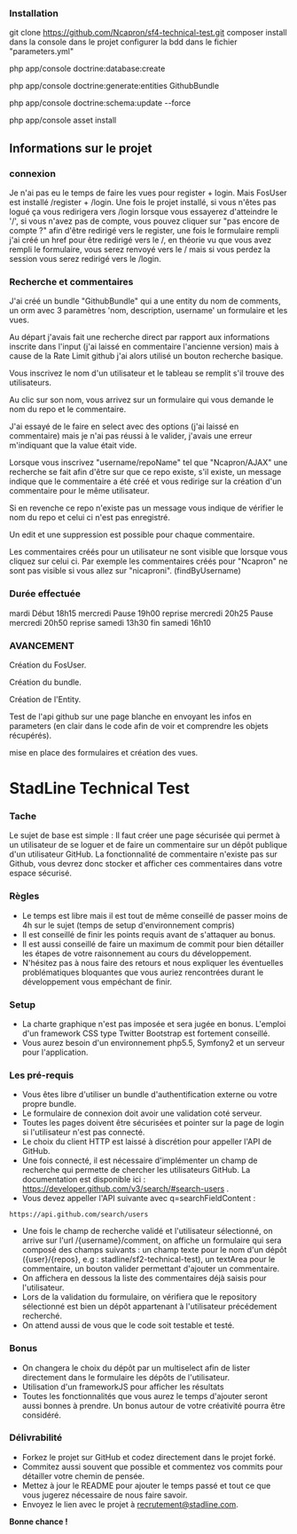 ### Installation

git clone https://github.com/Ncapron/sf4-technical-test.git
composer install dans la console dans le projet
configurer la bdd dans le fichier "parameters.yml"

php app/console doctrine:database:create

php app/console doctrine:generate:entities GithubBundle

php app/console doctrine:schema:update --force

php app/console asset install


## Informations sur le projet  

### connexion

Je n'ai pas eu le temps de faire les vues pour register + login. Mais FosUser est installé /register + /login. Une fois le projet installé, si vous n'êtes pas logué ça vous redirigera vers /login lorsque vous essayerez d'atteindre le '/', si vous n'avez pas de compte, vous pouvez cliquer sur "pas encore de compte ?" afin d'être redirigé vers le register, une fois le formulaire rempli j'ai créé un href pour être redirigé vers le /, en théorie vu que vous avez rempli le formulaire, vous serez renvoyé vers le / mais si vous perdez la session vous serez redirigé vers le /login.

### Recherche et commentaires

J'ai créé un bundle "GithubBundle" qui a une entity du nom de comments, un orm avec 3 paramètres 'nom, description, username' un formulaire et les vues.

Au départ j'avais fait une recherche direct par rapport aux informations inscrite dans l'input (j'ai laissé en commentaire l'ancienne version) mais à cause de la Rate Limit github j'ai alors utilisé un bouton recherche basique.

Vous inscrivez le nom d'un utilisateur et le tableau se remplit s'il trouve des utilisateurs.

Au clic sur son nom, vous arrivez sur un formulaire qui vous demande le nom du repo et le commentaire.

J'ai essayé de le faire en select avec des options (j'ai laissé en commentaire) mais je n'ai pas réussi à le valider, j'avais une erreur m'indiquant que la value était vide.

Lorsque vous inscrivez "username/repoName" tel que "Ncapron/AJAX" une recherche se fait afin d'être sur que ce repo existe, s'il existe, un message indique que le commentaire a été créé et vous redirige sur la création d'un commentaire pour le même utilisateur.

Si en revenche ce repo n'existe pas un message vous indique de vérifier le nom du repo et celui ci n'est pas enregistré.

Un edit et une suppression est possible pour chaque commentaire.

Les commentaires créés pour un utilisateur ne sont visible que lorsque vous cliquez sur celui ci. Par exemple les commentaires créés pour "Ncapron" ne sont pas visible si vous allez sur "nicaproni". (findByUsername)



### Durée effectuée
mardi Début 18h15
mercredi Pause 19h00
reprise mercredi 20h25
Pause mercredi 20h50
reprise samedi 13h30
fin samedi 16h10


### AVANCEMENT

Création du FosUser.

Création du bundle.

Création de l'Entity.

Test de l'api github sur une page blanche en envoyant les infos en parameters (en clair dans le code afin de voir et comprendre les objets récupérés).

mise en place des formulaires et création des vues.


# StadLine Technical Test

### Tache

Le sujet de base est simple : Il faut créer une page sécurisée qui permet à un utilisateur de se loguer et de faire un commentaire sur un dépôt publique d'un utilisateur GitHub.
La fonctionnalité de commentaire n'existe pas sur Github, vous devrez donc stocker et afficher ces commentaires dans votre espace sécurisé.

### Règles

* Le temps est libre mais il est tout de même conseillé de passer moins de 4h sur le sujet (temps de setup d'environnement compris)
* Il est conseillé de finir les points requis avant de s'attaquer au bonus.
* Il est aussi conseillé de faire un maximum de commit pour bien détailler les étapes de votre raisonnement au cours du développement.
* N'hésitez pas à nous faire des retours et nous expliquer les éventuelles problématiques bloquantes que vous auriez rencontrées durant le développement vous empéchant de finir.

### Setup

* La charte graphique n'est pas imposée et sera jugée en bonus. L'emploi d'un framework CSS type Twitter Bootstrap est fortement conseillé.
* Vous aurez besoin d'un environnement php5.5, Symfony2 et un serveur pour l'application.

### Les pré-requis

* Vous êtes libre d'utiliser un bundle d'authentification externe ou votre propre bundle.
* Le formulaire de connexion doit avoir une validation coté serveur.
* Toutes les pages doivent être sécurisées et pointer sur la page de login si l'utilisateur n'est pas connecté.
* Le choix du client HTTP est laissé à discrétion pour appeller l'API de GitHub.
* Une fois connecté, il est nécessaire d'implémenter un champ de recherche qui permette de chercher les utilisateurs GitHub. La documentation est disponible ici : https://developer.github.com/v3/search/#search-users .
* Vous devez appeller l'API suivante avec q=searchFieldContent :
```
https://api.github.com/search/users
```
* Une fois le champ de recherche validé et l'utilisateur sélectionné, on arrive sur l'url /{username}/comment, on affiche un formulaire qui sera composé des champs suivants : un champ texte pour le nom d'un dépôt ({user}/{repos}, e.g : stadline/sf2-technical-test), un textArea pour le commentaire, un bouton valider permettant d'ajouter un commentaire.
* On affichera en dessous la liste des commentaires déjà saisis pour l'utilisateur.
* Lors de la validation du formulaire, on vérifiera que le repository sélectionné est bien un dépôt appartenant à l'utilisateur précédement recherché.
* On attend aussi de vous que le code soit testable et testé.

### Bonus

* On changera le choix du dépôt par un multiselect afin de lister directement dans le formulaire les dépôts de l'utilisateur.
* Utilisation d'un frameworkJS pour afficher les résultats
* Toutes les fonctionnalités que vous aurez le temps d'ajouter seront aussi bonnes à prendre. Un bonus autour de votre créativité pourra être considéré.

### Délivrabilité

* Forkez le projet sur GitHub et codez directement dans le projet forké.
* Commitez aussi souvent que possible et commentez vos commits pour détailler votre chemin de pensée.
* Mettez à jour le README pour ajouter le temps passé et tout ce que vous jugerez nécessaire de nous faire savoir.
* Envoyez le lien avec le projet à recrutement@stadline.com.

**Bonne chance !**
